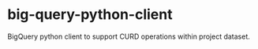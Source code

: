 # big-query-python-client
BigQuery python client to support CURD operations within project dataset.
